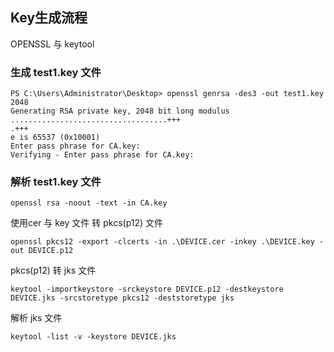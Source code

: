 ## Key生成流程
OPENSSL 与 keytool
### 生成  test1.key 文件
```
PS C:\Users\Administrator\Desktop> openssl genrsa -des3 -out test1.key 2048
Generating RSA private key, 2048 bit long modulus
...................................+++
.+++
e is 65537 (0x10001)
Enter pass phrase for CA.key:
Verifying - Enter pass phrase for CA.key:
```
### 解析 test1.key 文件
```
openssl rsa -noout -text -in CA.key
```
使用cer 与 key 文件 转 pkcs(p12) 文件
```
openssl pkcs12 -export -clcerts -in .\DEVICE.cer -inkey .\DEVICE.key -out DEVICE.p12
```
pkcs(p12) 转 jks 文件
```
keytool -importkeystore -srckeystore DEVICE.p12 -destkeystore DEVICE.jks -srcstoretype pkcs12 -deststoretype jks
```
解析 jks 文件
```
keytool -list -v -keystore DEVICE.jks
```